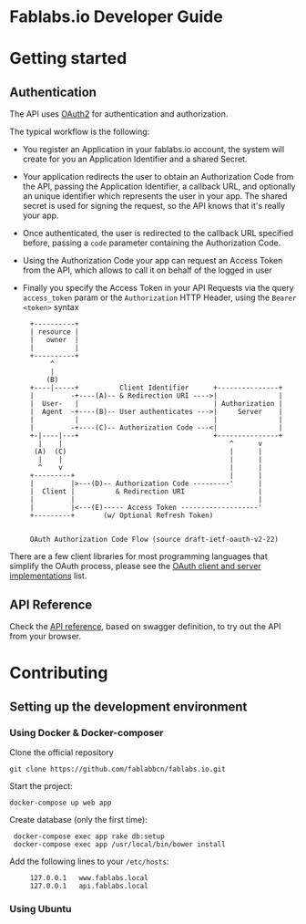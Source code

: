 # Fablabs.io Developer Guide




# Getting started



## Authentication

The API uses [OAuth2](https://oauth.net/2/) for authentication and authorization.

The typical workflow is the following:

- You register an Application in your fablabs.io account, the system will create for you an Application Identifier and a shared Secret.

- Your application redirects the user to obtain an Authorization Code from the API, passing the Application Identifier, a callback URL, and optionally an unique identifier which represents the user in your app. The shared secret is used for signing the request, so the API knows that it's really your app.

- Once authenticated, the user is redirected to the callback URL specified before, passing a `code` parameter containing the Authorization Code.

- Using the Authorization Code your app can request an Access Token from the API, which allows to call it on behalf of the logged in user

- Finally you specify the Access Token in your API Requests via the query `access_token` param or the `Authorization` HTTP Header, using the `Bearer <token>` syntax


```
     +----------+
     | resource |
     |   owner  |
     |          |
     +----------+
          ^
          |
         (B)
     +----|-----+          Client Identifier      +---------------+
     |         -+----(A)-- & Redirection URI ---->|               |
     |  User-   |                                 | Authorization |
     |  Agent  -+----(B)-- User authenticates --->|     Server    |
     |          |                                 |               |
     |         -+----(C)-- Authorization Code ---<|               |
     +-|----|---+                                 +---------------+
       |    |                                         ^      v
      (A)  (C)                                        |      |
       |    |                                         |      |
       ^    v                                         |      |
     +---------+                                      |      |
     |         |>---(D)-- Authorization Code ---------'      |
     |  Client |          & Redirection URI                  |
     |         |                                             |
     |         |<---(E)----- Access Token -------------------'
     +---------+       (w/ Optional Refresh Token)


     OAuth Authorization Code Flow (source draft-ietf-oauth-v2-22)
```



There are a few client libraries for most programming languages that simplify the OAuth process, please see
the [OAuth client and server implementations](https://oauth.net/code/) list.


## API Reference

Check the [API reference](./swagger/index.html), based on swagger definition, to try out the API
from your browser.



# Contributing


## Setting up the development environment


### Using Docker & Docker-composer
 
Clone the official repository

```
git clone https://github.com/fablabbcn/fablabs.io.git
```

Start the project:  

```
docker-compose up web app
```

Create database (only the first time):  
 
```
 docker-compose exec app rake db:setup
 docker-compose exec app /usr/local/bin/bower install
```
 
Add the following lines to your `/etc/hosts`:

```
     127.0.0.1   www.fablabs.local
     127.0.0.1   api.fablabs.local
```

### Using Ubuntu




